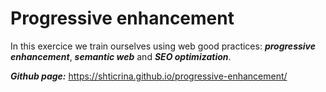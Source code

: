 # Progressive enhancement

In this exercice we train ourselves using web good practices: ***progressive enhancement***, ***semantic web*** and ***SEO optimization***.

***Github page:*** https://shticrina.github.io/progressive-enhancement/
